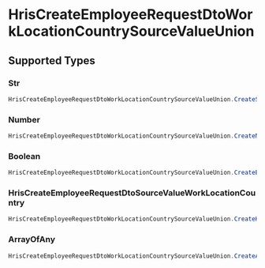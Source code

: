 # HrisCreateEmployeeRequestDtoWorkLocationCountrySourceValueUnion


## Supported Types

### Str

```csharp
HrisCreateEmployeeRequestDtoWorkLocationCountrySourceValueUnion.CreateStr(/* values here */);
```

### Number

```csharp
HrisCreateEmployeeRequestDtoWorkLocationCountrySourceValueUnion.CreateNumber(/* values here */);
```

### Boolean

```csharp
HrisCreateEmployeeRequestDtoWorkLocationCountrySourceValueUnion.CreateBoolean(/* values here */);
```

### HrisCreateEmployeeRequestDtoSourceValueWorkLocationCountry

```csharp
HrisCreateEmployeeRequestDtoWorkLocationCountrySourceValueUnion.CreateHrisCreateEmployeeRequestDtoSourceValueWorkLocationCountry(/* values here */);
```

### ArrayOfAny

```csharp
HrisCreateEmployeeRequestDtoWorkLocationCountrySourceValueUnion.CreateArrayOfAny(/* values here */);
```
